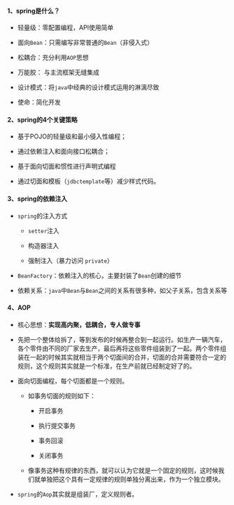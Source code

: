 #### 1、spring是什么？

- 轻量级：零配置编程，API使用简单

- 面向`Bean`：只需编写非常普通的`Bean`（非侵入式）

- 松耦合：充分利用`AOP`思想

- 万能胶： 与主流框架无缝集成

- 设计模式：将`java`中经典的设计模式运用的淋漓尽致

- 使命：简化开发

#### 2、spring的4个关键策略

- 基于POJO的轻量级和最小侵入性编程；

- 通过依赖注入和面向接口松耦合；

- 基于面向切面和惯性进行声明式编程

- 通过切面和模板（`jdbctemplate`等）减少样式代码。


#### 3、spring的依赖注入

- `spring`的注入方式

  - `setter`注入

  - 构造器注入

  - 强制注入（暴力访问 `private`）

- `BeanFactory`：依赖注入的核心，主要封装了`Bean`创建的细节

- 依赖关系：`java`中`Bean`与`Bean`之间的关系有很多种，如父子关系，包含关系等

#### 4、AOP

- 核心思想：**实现高内聚，低耦合，专人做专事**

- 先把一个整体给拆了，等到发布的时候再整合到一起运行。如生产一辆汽车，各个零件由不同的厂家去生产，最后再将这些零件组装到了一起。两个零件组装在一起的时候其实就相当于两个切面间的合并，切面的合并需要符合一定的规则，这个规则其实就是一个标准，在生产前就已经制定好了的。

- 面向切面编程，每个切面都是一个规则。

  - 如事务切面的规则如下：

    - 开启事务

    - 执行提交事务

    - 事务回滚

    - 关闭事务

  - 像事务这种有规律的东西，就可以认为它就是一个固定的规则，这时候我们就单独把这个具有一定规律的规则单独分离出来，作为一个独立模块。

- `spring`的`Aop`其实就是组装厂，定义规则者。
